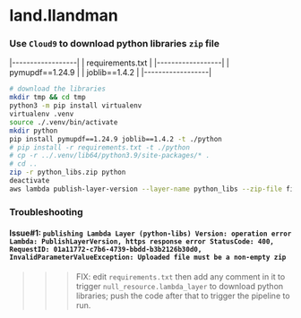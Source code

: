 # land.llandman 

### Use `Cloud9` to download python libraries `zip` file
|------------------|
| requirements.txt |
|------------------|
| pymupdf==1.24.9  |
| joblib==1.4.2    |
|------------------|
```bash
# download the libraries
mkdir tmp && cd tmp
python3 -m pip install virtualenv
virtualenv .venv
source ./.venv/bin/activate
mkdir python
pip install pymupdf==1.24.9 joblib==1.4.2 -t ./python
# pip install -r requirements.txt -t ./python
# cp -r ../.venv/lib64/python3.9/site-packages/* .
# cd ..
zip -r python_libs.zip python
deactivate
aws lambda publish-layer-version --layer-name python_libs --zip-file fileb://python_libs.zip --compatible-runtimes python3.9
```


### Troubleshooting

#### Issue#1: `publishing Lambda Layer (python-libs) Version: operation error Lambda: PublishLayerVersion, https response error StatusCode: 400, RequestID: 01a11772-c7b6-4739-bbdd-b3b2126b30d0, InvalidParameterValueException: Uploaded file must be a non-empty zip`
   >>> FIX: edit `requirements.txt` then add any comment in it to trigger `null_resource.lambda_layer` to download python libraries; push the code after that to trigger the pipeline to run.

